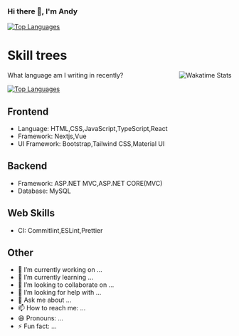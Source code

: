 ### Hi there 👋, I'm Andy
[<img alt="Top Languages" src="https://github-readme-stats.vercel.app/api?username=Andy106084&layout=compact&theme=gruvbox">](https://github.com/anuraghazra/github-readme-stats)


# Skill trees

[<img align="right" alt="Wakatime Stats" src="https://github-readme-stats.vercel.app/api/wakatime?username=AndyYang&layout=compact&theme=transparent">](https://wakatime.com/@AndyYang)

What language am I writing in recently?

[<img alt="Top Languages" src="https://github-readme-stats.vercel.app/api/top-langs/?username=Andy106084&langs_count=10&layout=compact&exclude_repo=security-challange-php-codeigniter&theme=gruvbox">](https://github.com/anuraghazra/github-readme-stats)

## Frontend
* Language: HTML,CSS,JavaScript,TypeScript,React
* Framework: Nextjs,Vue
* UI Framework: Bootstrap,Tailwind CSS,Material UI

## Backend
* Framework: ASP.NET MVC,ASP.NET CORE(MVC)
* Database: MySQL

## Web Skills
* CI: Commitlint,ESLint,Prettier

## Other
- 🔭 I’m currently working on ...
- 🌱 I’m currently learning ...
- 👯 I’m looking to collaborate on ...
- 🤔 I’m looking for help with ...
- 💬 Ask me about ...
- 📫 How to reach me: ...
- 😄 Pronouns: ...
- ⚡ Fun fact: ...






